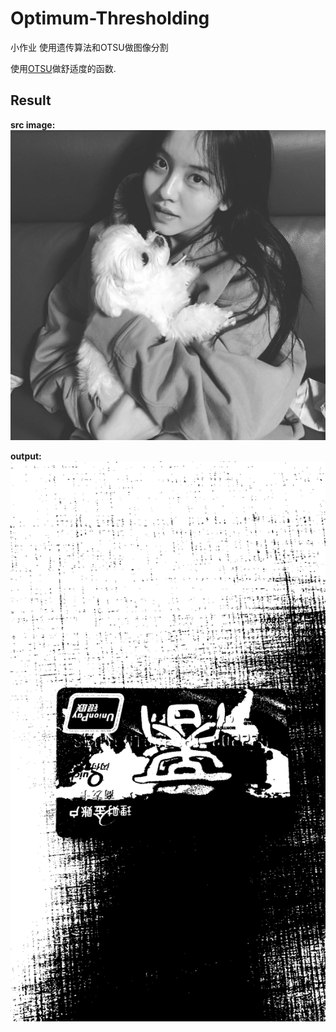 # Optimum-Thresholding
小作业 使用遗传算法和OTSU做图像分割

使用[OTSU](https://zh.wikipedia.org/wiki/%E5%A4%A7%E6%B4%A5%E7%AE%97%E6%B3%95)做舒适度的函数.

## Result
**src image:**
![input](images/KimSoHyun.jpg)

**output:**
![ouptut](images/output.png)
